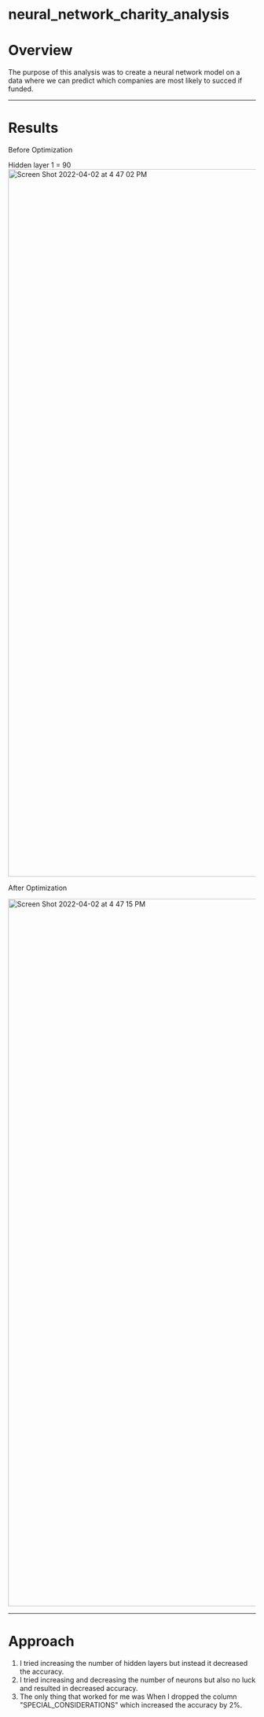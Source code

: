 # neural_network_charity_analysis

# Overview
The purpose of this analysis was to create a neural network model on a data where we can predict which companies are most likely to succed if funded.

----------------------------

# Results
Before Optimization

Hidden layer 1 = 90
<img width="1440" alt="Screen Shot 2022-04-02 at 4 47 02 PM" src="https://user-images.githubusercontent.com/91028094/161400731-70695fc2-9f07-4190-b3d5-fabdd385e741.png">

After Optimization

<img width="1440" alt="Screen Shot 2022-04-02 at 4 47 15 PM" src="https://user-images.githubusercontent.com/91028094/161400735-fd376934-c290-4a4f-9542-ccf9a9848925.png">

---------------------------

# Approach
1. I tried increasing the number of hidden layers but instead it decreased the accuracy.
2. I tried increasing and decreasing the number of neurons but also no luck and resulted in decreased accuracy.
3. The only thing that worked for me was When I dropped the column "SPECIAL_CONSIDERATIONS" which increased the accuracy by 2%.
